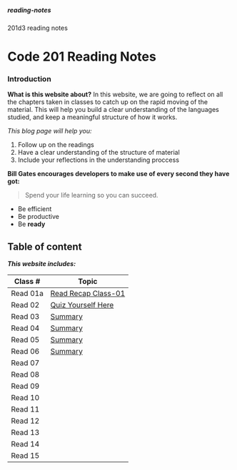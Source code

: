 ##### reading-notes
201d3 reading notes

# Code 201 Reading Notes

### Introduction 
**What is this website about?**
In this website, we are going to reflect on all the chapters taken in classes to catch up on the rapid moving of the material. This will help you build a clear understanding of the languages studied, and keep a meaningful structure of how it works.

*This blog page will help you:*
1. Follow up on the readings
1. Have a clear understanding of the structure of material 
1. Include your reflections in the understanding proccess

**Bill Gates encourages developers to make use of every second they have got:**
 > Spend your life learning so you can succeed. 

* Be efficient 
* Be productive 
* Be **ready**

## Table of content
***This website includes:***

| Class # | Topic |
|---------|-----------|
|Read 01a | [Read Recap Class-01](class-01.md)|
|Read 02 | [Quiz Yourself Here](class-02.md) |
|Read 03 | [Summary](class-03.md) |
|Read 04 | [Summary](class-04.md) |
|Read 05 | [Summary](class-05.md) |
|Read 06 | [Summary](class-06.md) |
|Read 07 | |
|Read 08 | |
|Read 09 | |
|Read 10 | |
|Read 11 | |
|Read 12 | |
|Read 13 | |
|Read 14 | |
|Read 15 | |